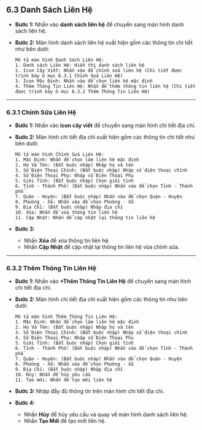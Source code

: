 ## 6.3 Danh Sách Liên Hệ

- **Bước 1:** Nhấn vào **danh sách liên hệ** để chuyển sang màn hình danh sách liên hệ.
- **Bước 2:** Màn hình danh sách liên hệ xuất hiện gồm các thông tin chi tiết như bên dưới:

  ```
  Mô tả màn hình Danh Sách Liên Hệ:
  1. Danh sách Liên Hệ: Hiển thị danh sách liên hệ
  2. Icon Cây Viết: Nhấn vào để chỉnh sửa liên hệ (Chi tiết được trình bày ở mục 6.3.1 Chỉnh Sửa Liên Hệ)
  3. Icon Mặc Định: Nhấn vào để chọn liên hệ mặc định
  4. Thêm Thông Tin Liên Hệ: Nhấn để thêm thông tin liên hệ (Chi tiết được trình bày ở mục 6.3.2 Thêm Thông Tin Liên Hệ)
  ```

---

### 6.3.1 Chỉnh Sửa Liên Hệ

- **Bước 1:** Nhấn vào **icon cây viết** để chuyển sang màn hình chi tiết địa chỉ.
- **Bước 2:** Màn hình chi tiết địa chỉ xuất hiện gồm các thông tin chi tiết như bên dưới:

  ```
  Mô tả màn hình Chỉnh Sửa Liên Hệ:
  1. Mặc Định: Nhấn để chọn làm liên hệ mặc định
  2. Họ Và Tên: (Bắt buộc nhập) Nhập họ và tên
  3. Số Điện Thoại Chính: (Bắt buộc nhập) Nhập số điện thoại chính
  4. Số Điện Thoại Phụ: Nhập số Điện Thoại Phụ
  5. Giới Tính: (Bắt buộc nhập) Chọn giới tính
  6. Tỉnh - Thành Phố: (Bắt buộc nhập) Nhấn vào để chọn Tỉnh - Thành phố
  7. Quận - Huyện: (Bắt buộc nhập) Nhấn vào để chọn Quận - Huyện
  8. Phường - Xã: Nhấn vào để chọn Phường - Xã
  9. Địa Chỉ: (Bắt buộc nhập) Nhập địa chỉ
  10. Xóa: Nhấn để xóa thông tin liên hệ
  11. Cập Nhật: Nhấn để cập nhật lại thông tin liên hệ
  ```

- **Bước 3:**
  - Nhấn **Xóa** để xóa thông tin liên hệ.
  - Nhấn **Cập Nhật** để cập nhật lại thông tin liên hệ vừa chỉnh sửa.

---

### 6.3.2 Thêm Thông Tin Liên Hệ

- **Bước 1:** Nhấn vào **+Thêm Thông Tin Liên Hệ** để chuyển sang màn hình chi tiết địa chỉ.
- **Bước 2:** Màn hình chi tiết địa chỉ xuất hiện gồm các thông tin như bên dưới:

  ```
  Mô tả màn hình Thêm Thông Tin Liên Hệ:
  1. Mặc Định: Nhấn để chọn làm liên hệ mặc định
  2. Họ Và Tên: (Bắt buộc nhập) Nhập họ và tên
  3. Số Điện Thoại Chính: (Bắt buộc nhập) Nhập số điện thoại chính
  4. Số Điện Thoại Phụ: Nhập số Điện Thoại Phụ
  5. Giới Tính: (Bắt buộc nhập) Chọn giới tính
  6. Tỉnh - Thành Phố: (Bắt buộc nhập) Nhấn vào để chọn Tỉnh - Thành phố
  7. Quận - Huyện: (Bắt buộc nhập) Nhấn vào để chọn Quận - Huyện
  8. Phường - Xã: Nhấn vào để chọn Phường - Xã
  9. Địa Chỉ: (Bắt buộc nhập) Nhập địa chỉ
  10. Hủy: Nhấn để hủy yêu cầu
  11. Tạo mới: Nhấn để tạo mới liên hệ
  ```

- **Bước 3:** Nhập đầy đủ thông tin trên màn hình chi tiết địa chỉ.
- **Bước 4:**
  - Nhấn **Hủy** để hủy yêu cầu và quay về màn hình danh sách liên hệ.
  - Nhấn **Tạo Mới** để tạo mới liên hệ.
